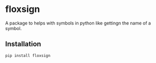# floxsign

A package to helps with symbols in python like gettingn the name of a symbol.

## Installation

```bash
pip install floxsign